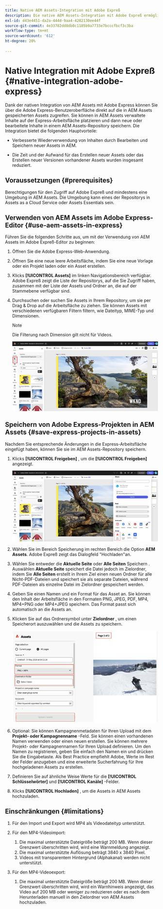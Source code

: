 ```yaml
---
title: Native AEM Assets-Integration mit Adobe Expreß
description: Die native AEM Assets-Integration mit Adobe Expreß ermöglicht Ihnen den direkten Zugriff auf die in AEM Assets gespeicherten Assets über die Adobe Expreß-Benutzeroberfläche.
exl-id: d43e4451-da2a-444d-9aa4-4282130ee44f
source-git-commit: 4e33782dd8db0c1185b9a7733e7bcccfbcf3c3ba
workflow-type: tm+mt
source-wordcount: '612'
ht-degree: 20%

---
```


# Native Integration mit Adobe Expreß {#native-integration-adobe-express}

Dank der nativen Integration von AEM Assets mit Adobe Express können Sie über die Adobe Express-Benutzeroberfläche direkt auf die in AEM Assets gespeicherten Assets zugreifen. Sie können in AEM Assets verwaltete Inhalte auf der Express-Arbeitsfläche platzieren und dann neue oder bearbeitete Inhalte in einem AEM Assets-Repository speichern. Die Integration bietet die folgenden Hauptvorteile:

* Verbesserte Wiederverwendung von Inhalten durch Bearbeiten und Speichern neuer Assets in AEM.

* Die Zeit und der Aufwand für das Erstellen neuer Assets oder das Erstellen neuer Versionen vorhandener Assets wurden insgesamt reduziert.

## Voraussetzungen {#prerequisites}

Berechtigungen für den Zugriff auf Adobe Expreß und mindestens eine Umgebung in AEM Assets. Die Umgebung kann eines der Repositorys in Assets as a Cloud Service oder Assets Essentials sein.


## Verwenden von AEM Assets im Adobe Express-Editor {#use-aem-assets-in-express}

Führen Sie die folgenden Schritte aus, um mit der Verwendung von AEM Assets im Adobe Expreß-Editor zu beginnen:

1. Öffnen Sie die Adobe Express-Web-Anwendung.

2. Öffnen Sie eine neue leere Arbeitsfläche, indem Sie eine neue Vorlage oder ein Projekt laden oder ein Asset erstellen.

3. Klicks **[!UICONTROL Assets]** im linken Navigationsbereich verfügbar. Adobe Expreß zeigt die Liste der Repositorys, auf die Sie Zugriff haben, zusammen mit der Liste der Assets und Ordner an, die auf der Stammebene verfügbar sind.

4. Durchsuchen oder suchen Sie Assets in Ihrem Repository, um sie per Drag &amp; Drop auf die Arbeitsfläche zu ziehen. Sie können Assets mit verschiedenen verfügbaren Filtern filtern, wie Dateityp, MIME-Typ und Dimensionen.

   >[!NOTE]
   >
   >Die Filterung nach Dimension gilt nicht für Videos.

   ![Einschließen von Assets aus dem Assets-Add-on](assets/adobe-express-native-integration.png)


## Speichern von Adobe Express-Projekten in AEM Assets {#save-express-projects-in-assets}

Nachdem Sie entsprechende Änderungen in die Express-Arbeitsfläche eingefügt haben, können Sie sie im AEM Assets-Repository speichern.

1. Klicks **[!UICONTROL Freigeben]** , um die **[!UICONTROL Freigeben]** angezeigt.

   ![Speichern von Assets in AEM](assets/adobe-express-share.png)

2. Wählen Sie im Bereich Speicherung im rechten Bereich die Option **AEM Assets**. Adobe Expreß zeigt das Dialogfeld &quot;Hochladen&quot;an.
3. Wählen Sie entweder die **Aktuelle Seite** oder **Alle Seiten** Speichern . Auswählen **Aktuelle Seite** speichert die Datei jedoch im Zielordner, indem Sie **Alle Seiten** erstellt in Ihrem Ziel einen neuen Ordner für alle Nicht-PDF-Dateien und speichert sie als separate Dateien, während PDF-Dateien als einzelne Datei im Zielordner gespeichert werden.
4. Geben Sie einen Namen und ein Format für das Asset an. Sie können den Inhalt der Arbeitsfläche in den Formaten PNG, JPEG, PDF, MP4, MP4+PNG oder MP4+JPEG speichern. Das Format passt sich automatisch an die Assets an.
5. Klicken Sie auf das Ordnersymbol unter **Zielordner** , um einen Speicherort auszuwählen und die Assets zu speichern.

   ![Speichern von Assets in AEM](/help/assets/assets/page-selection-and-destination-folder.svg)

6. Optional: Sie können Kampagnenmetadaten für Ihren Upload mit dem **Projekt- oder Kampagnenname** -Feld. Sie können einen vorhandenen Namen verwenden oder einen neuen erstellen. Sie können mehrere Projekt- oder Kampagnennamen für Ihren Upload definieren. Um den Namen zu registrieren, geben Sie einfach den Namen ein und drücken Sie die Eingabetaste.
Als Best Practice empfiehlt Adobe, Werte im Rest der Felder anzugeben und eine erweiterte Sucherfahrung für Ihre hochgeladenen Assets zu erstellen.

7. Definieren Sie auf ähnliche Weise Werte für die **[!UICONTROL Schlüsselwörter]** und **[!UICONTROL Kanäle]** -Felder.

8. Klicks **[!UICONTROL Hochladen]** , um die Assets in AEM Assets hochzuladen.

## Einschränkungen {#limitations}

1. Für den Import und Export wird MP4 als Videodateityp unterstützt.

2. Für den MP4-Videoimport:

   1. Die maximal unterstützte Dateigröße beträgt 200 MB. Wenn dieser Grenzwert überschritten wird, wird eine Warnmeldung angezeigt.
   2. Die maximal unterstützte Auflösung beträgt 3840 x 3840 Pixel.
   3. Videos mit transparentem Hintergrund (Alphakanal) werden nicht unterstützt.

3. Für den MP4-Videoexport:

   1. Die maximal unterstützte Dateigröße beträgt 200 MB. Wenn dieser Grenzwert überschritten wird, wird ein Warnhinweis angezeigt, das Video auf 200 MB oder weniger zu reduzieren oder es nach dem Herunterladen manuell in den Zielordner von AEM Assets hochzuladen.



